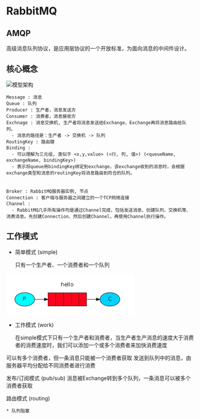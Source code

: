 # RabbitMQ

## AMQP

高级消息队列协议，是应用层协议的一个开放标准，为面向消息的中间件设计。

## 核心概念

![&#x6A21;&#x578B;&#x67B6;&#x6784;](http://flighter-img.oss-cn-hangzhou.aliyuncs.com/1722cd79f0e53e1f.webp)

```text
Message : 消息
Queue : 队列
Producer : 生产者，消息发送方
Consumer : 消费者，消息接收方
Exchnage : 消息交换机, 生产者将消息发送给Exchange，Exchange再将消息路由给队列。
  - 消息的路径是：生产者 -> 交换机 -> 队列
RoutingKey : 路由键
Binding :
  - 可以理解为三元组, 类似于 <x,y,value> (<行, 列, 值>) (<queueName, exchangeName, bindingKey>)
  - 表示将queue用bindingKey绑定到exchange，该exchange收到的消息时，会根据exchange类型和消息的routingKey将消息路由到符合的队列。


Broker : RabbitMQ服务器实例, 节点
Connection : 客户端与服务器之间建立的一个TCP网络连接
Channel : 
  - RabbitMQ几乎所有操作均是通过Channel完成，包括发送消息、创建队列、交换机等、消费消息。先创建Connection、然后创建Channel，再使用Channel执行操作。
```

## 工作模式

* 简单模式 \(simple\)

  只有一个生产者、一个消费者和一个队列

![simple](.gitbook/assets/1722d5a23685a99a.webp)

* 工作模式 \(work\)

  在simple模式下只有一个生产者和消费者，当生产者生产消息的速度大于消费者的消费速度时，我们可以添加一个或多个消费者来加快消费速度

可以有多个消费者，但一条消息只能被一个消费者获取 发送到队列中的消息，由服务器平均分配给不同消费者进行消费

发布/订阅模式 \(pub/sub\) 消息被Exchange转到多个队列，一条消息可以被多个消费者获取

路由模式 \(routing\)

```text
* 队列阻塞
```

### 

